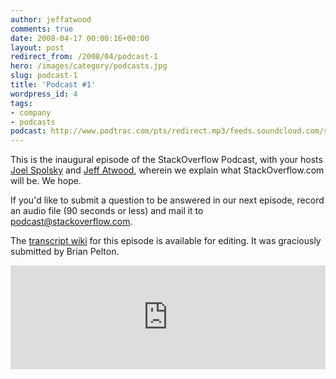 ```yaml
---
author: jeffatwood
comments: true
date: 2008-04-17 00:00:16+00:00
layout: post
redirect_from: /2008/04/podcast-1
hero: /images/category/podcasts.jpg
slug: podcast-1
title: 'Podcast #1'
wordpress_id: 4
tags:
- company
- podcasts
podcast: http://www.podtrac.com/pts/redirect.mp3/feeds.soundcloud.com/stream/14378616-stack-exchange-stack-overflow-podcast-77.mp3
---
```


This is the inaugural episode of the StackOverflow Podcast, with your hosts [Joel Spolsky](http://www.joelonsoftware.com/) and [Jeff Atwood](http://www.codinghorror.com/blog/), wherein we explain what StackOverflow.com will be. We hope.



If you'd like to submit a question to be answered in our next episode, 
record an audio file (90 seconds or less) and mail it to [podcast@stackoverflow.com](mailto:podcast@stackoverflow.com).



The [transcript wiki](https://stackoverflow.fogbugz.com/default.asp?W6) for this episode is available for editing. It was graciously submitted by Brian Pelton.


<iframe width="100%" height="166" scrolling="no" frameborder="no" src="https://w.soundcloud.com/player/?url=https%3A//api.soundcloud.com/tracks/14378616&amp;color=ff5500&amp;auto_play=false&amp;hide_related=false&amp;show_comments=true&amp;show_user=true&amp;show_reposts=false"></iframe>

